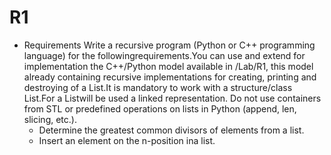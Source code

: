 # R1

* Requirements
    Write a recursive program (Python or C++ programming language) for the followingrequirements.You can use and extend for implementation the C++/Python model available in /Lab/R1, this model already containing recursive implementations for creating, printing and destroying of a List.It is mandatory to work with a structure/class List.For a Listwill be used a linked representation. Do not use containers from STL or predefined operations on lists in Python (append, len, slicing, etc.).
    * Determine the greatest common divisors of elements from a list. 
    * Insert an element on the n-position ina list.